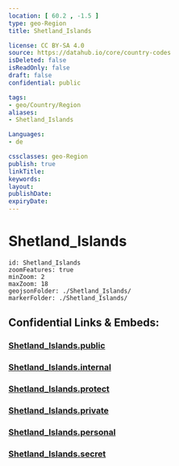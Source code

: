 ```yaml
---
location: [ 60.2 , -1.5 ] 
type: geo-Region
title: Shetland_Islands

license: CC BY-SA 4.0
source: https://datahub.io/core/country-codes
isDeleted: false
isReadOnly: false
draft: false
confidential: public

tags:
- geo/Country/Region
aliases:
- Shetland_Islands

Languages:
- de

cssclasses: geo-Region
publish: true
linkTitle: 
keywords: 
layout: 
publishDate: 
expiryDate: 
---
```


# Shetland_Islands

```leaflet
id: Shetland_Islands
zoomFeatures: true 
minZoom: 2 
maxZoom: 18
geojsonFolder: ./Shetland_Islands/
markerFolder: ./Shetland_Islands/
```


## Confidential Links & Embeds: 

### [Shetland_Islands.public](/_public/\Earth\Continent\Europe\Europe~North\UK\Scotland\counties~ScotlandShetland_Islands.public.md) 

### [Shetland_Islands.internal](/_internal/\Earth\Continent\Europe\Europe~North\UK\Scotland\counties~ScotlandShetland_Islands.internal.md) 

### [Shetland_Islands.protect](/_protect/\Earth\Continent\Europe\Europe~North\UK\Scotland\counties~ScotlandShetland_Islands.protect.md) 

### [Shetland_Islands.private](/_private/\Earth\Continent\Europe\Europe~North\UK\Scotland\counties~ScotlandShetland_Islands.private.md) 

### [Shetland_Islands.personal](/_personal/\Earth\Continent\Europe\Europe~North\UK\Scotland\counties~ScotlandShetland_Islands.personal.md) 

### [Shetland_Islands.secret](/_secret/\Earth\Continent\Europe\Europe~North\UK\Scotland\counties~ScotlandShetland_Islands.secret.md)

